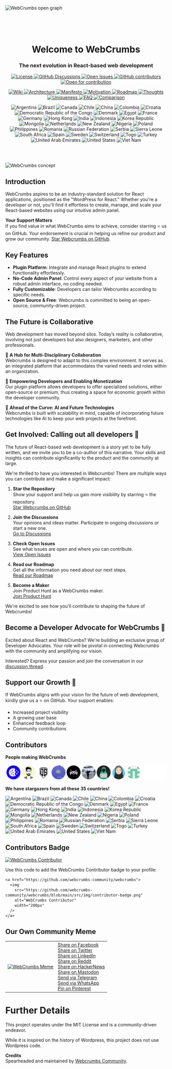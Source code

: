 <img
    src="https://github.com/webcrumbs-community/webcrumbs/blob/main/src/img/repository-open-graph.png"
    alt="WebCrumbs open graph"
  /> 
  
<br/>
<br/>
<br/>

  <h1 align="center">
  Welcome to WebCrumbs
</h1>
<h3 align="center">
  The next evolution in React-based web development
</h3>
<p align="center">
<a href="https://github.com/webcrumbs-community/webcrumbs/blob/main/LICENSE">
  <img src="https://img.shields.io/badge/license-MIT-blue.svg" alt="License">
</a>
<a href="https://github.com/webcrumbs-community/webcrumbs/discussions">
  <img src="https://img.shields.io/github/discussions/webcrumbs-community/webcrumbs" alt="GitHub Discussions">
</a>
<a href="https://github.com/webcrumbs-community/webcrumbs/issues">
  <img src="https://img.shields.io/github/issues/webcrumbs-community/webcrumbs" alt="Open Issues">
</a>
<a href="https://github.com/webcrumbs-community/webcrumbs/contributors">
   <img src="https://img.shields.io/github/contributors/webcrumbs-community/webcrumbs" alt="GitHub contributors">
</a>
<a href="https://github.com/webcrumbs-community/webcrumbs/issues">
   <img src="https://img.shields.io/badge/open%20for%20contribution-8A2BE2" alt="Open for contribution"/>
</a>
</p>
<p align="center">
<!-- Home -->
<a href="https://github.com/webcrumbs-community/webcrumbs/wiki/Home">
  <img src="https://img.shields.io/badge/Wiki-F44336" alt="Wiki"/>
</a>

<!-- Architecture -->
<a href="https://github.com/webcrumbs-community/webcrumbs/wiki/Architecture">
  <img src="https://img.shields.io/badge/Architecture-4CAF50" alt="Architecture"/>
</a>

<!-- Manifesto -->
<a href="https://github.com/webcrumbs-community/webcrumbs/wiki/Manifesto">
  <img src="https://img.shields.io/badge/Manifesto-FFC107" alt="Manifesto"/>
</a>

<!-- Motivation -->
<a href="https://github.com/webcrumbs-community/webcrumbs/wiki/Motivation">
  <img src="https://img.shields.io/badge/Motivation-2196F3" alt="Motivation"/>
</a>

<!-- Roadmap -->
<a href="https://github.com/webcrumbs-community/webcrumbs/wiki/Roadmap">
  <img src="https://img.shields.io/badge/Roadmap-9C27B0" alt="Roadmap"/>
</a>

<!-- Thoughts -->
<a href="https://github.com/webcrumbs-community/webcrumbs/wiki/Thoughts">
  <img src="https://img.shields.io/badge/Thoughts-FF9800" alt="Thoughts"/>
</a>

<!-- Uniqueness -->
<a href="https://github.com/webcrumbs-community/webcrumbs/wiki/Uniqueness">
  <img src="https://img.shields.io/badge/Uniqueness-03A9F4" alt="Uniqueness"/>
</a>

<!-- FAQ -->
<a href="https://github.com/webcrumbs-community/webcrumbs/wiki/FAQ:-Have-any-questions%3F">
  <img src="https://img.shields.io/badge/FAQ-8BC34A" alt="FAQ"/>
</a>

<!-- X: WebCrumbs vs. -->
<a href="https://github.com/webcrumbs-community/webcrumbs/wiki/X:-WebCrumbs-vs.-Contentful">
  <img src="https://img.shields.io/badge/Comparison-E91E63" alt="Comparison"/>
</a>

</p>

<p align="center">
<img src="https://raw.githubusercontent.com/stevenrskelton/flag-icon/master/png/16/country-4x3/ar.png" alt="Argentina">
<img src="https://raw.githubusercontent.com/stevenrskelton/flag-icon/master/png/16/country-4x3/br.png" alt="Brazil">
<img src="https://raw.githubusercontent.com/stevenrskelton/flag-icon/master/png/16/country-4x3/ca.png" alt="Canada">
<img src="https://raw.githubusercontent.com/stevenrskelton/flag-icon/master/png/16/country-4x3/cl.png" alt="Chile">
<img src="https://raw.githubusercontent.com/stevenrskelton/flag-icon/master/png/16/country-4x3/cn.png" alt="China">
<img src="https://raw.githubusercontent.com/stevenrskelton/flag-icon/master/png/16/country-4x3/co.png" alt="Colombia">
<img src="https://raw.githubusercontent.com/stevenrskelton/flag-icon/master/png/16/country-4x3/hr.png" alt="Croatia">
<img src="https://raw.githubusercontent.com/stevenrskelton/flag-icon/master/png/16/country-4x3/cd.png" alt="Democratic Republic of the Congo">
<img src="https://raw.githubusercontent.com/stevenrskelton/flag-icon/master/png/16/country-4x3/dk.png" alt="Denmark">
<img src="https://raw.githubusercontent.com/stevenrskelton/flag-icon/master/png/16/country-4x3/eg.png" alt="Egypt">
<img src="https://raw.githubusercontent.com/stevenrskelton/flag-icon/master/png/16/country-4x3/fr.png" alt="France">
<img src="https://raw.githubusercontent.com/stevenrskelton/flag-icon/master/png/16/country-4x3/de.png" alt="Germany">
<img src="https://raw.githubusercontent.com/stevenrskelton/flag-icon/master/png/16/country-4x3/hk.png" alt="Hong Kong">
<img src="https://raw.githubusercontent.com/stevenrskelton/flag-icon/master/png/16/country-4x3/in.png" alt="India">
<img src="https://raw.githubusercontent.com/stevenrskelton/flag-icon/master/png/16/country-4x3/id.png" alt="Indonesia">
<img src="https://raw.githubusercontent.com/stevenrskelton/flag-icon/master/png/16/country-4x3/kr.png" alt="Korea Republic">
<img src="https://raw.githubusercontent.com/stevenrskelton/flag-icon/master/png/16/country-4x3/mn.png" alt="Mongolia">
<img src="https://raw.githubusercontent.com/stevenrskelton/flag-icon/master/png/16/country-4x3/nl.png" alt="Netherlands">
<img src="https://raw.githubusercontent.com/stevenrskelton/flag-icon/master/png/16/country-4x3/nz.png" alt="New Zealand">
<img src="https://raw.githubusercontent.com/stevenrskelton/flag-icon/master/png/16/country-4x3/ng.png" alt="Nigeria">
<img src="https://raw.githubusercontent.com/stevenrskelton/flag-icon/master/png/16/country-4x3/pl.png" alt="Poland">
<img src="https://raw.githubusercontent.com/stevenrskelton/flag-icon/master/png/16/country-4x3/ph.png" alt="Philippines">
<img src="https://raw.githubusercontent.com/stevenrskelton/flag-icon/master/png/16/country-4x3/ro.png" alt="Romania">
<img src="https://raw.githubusercontent.com/stevenrskelton/flag-icon/master/png/16/country-4x3/ru.png" alt="Russian Federation">
<img src="https://raw.githubusercontent.com/stevenrskelton/flag-icon/master/png/16/country-4x3/rs.png" alt="Serbia">
<img src="https://raw.githubusercontent.com/stevenrskelton/flag-icon/master/png/16/country-4x3/sl.png" alt="Sierra Leone">
<img src="https://raw.githubusercontent.com/stevenrskelton/flag-icon/master/png/16/country-4x3/za.png" alt="South Africa">
<img src="https://raw.githubusercontent.com/stevenrskelton/flag-icon/master/png/16/country-4x3/es.png" alt="Spain">
<img src="https://raw.githubusercontent.com/stevenrskelton/flag-icon/master/png/16/country-4x3/se.png" alt="Sweden">
<img src="https://raw.githubusercontent.com/stevenrskelton/flag-icon/master/png/16/country-4x3/ch.png" alt="Switzerland">
<img src="https://raw.githubusercontent.com/stevenrskelton/flag-icon/master/png/16/country-4x3/tg.png" alt="Togo">
<img src="https://raw.githubusercontent.com/stevenrskelton/flag-icon/master/png/16/country-4x3/tr.png" alt="Turkey">
<img src="https://raw.githubusercontent.com/stevenrskelton/flag-icon/master/png/16/country-4x3/ae.png" alt="United Arab Emirates">
<img src="https://raw.githubusercontent.com/stevenrskelton/flag-icon/master/png/16/country-4x3/us.png" alt="United States">
<img src="https://raw.githubusercontent.com/stevenrskelton/flag-icon/master/png/16/country-4x3/vn.png" alt="Viet Nam">
</p>

<br/>
<br/>

<img
    src="https://github.com/webcrumbs-community/webcrumbs/blob/main/src/img/cover.png"
    alt="WebCrumbs concept"
  />

## Introduction
WebCrumbs aspires to be an industry-standard solution for React applications, positioned as the "WordPress for React." Whether you're a developer or not, you'll find it effortless to create, manage, and scale your React-based websites using our intuitive admin panel.

**Your Support Matters**  
If you find value in what WebCrumbs aims to achieve, consider starring ⭐️ us on GitHub. Your endorsement is crucial in helping us refine our product and grow our community. [Star Webcrumbs on GitHub](https://github.com/webcrumbs-community/webcrumbs/stargazers).

## Key Features
- **Plugin Platform**: Integrate and manage React plugins to extend functionality effortlessly.
- **No-Code Admin Panel**: Control every aspect of your website from a robust admin interface, no coding needed.
- **Fully Customizable**: Developers can tailor Webcrumbs according to specific needs.
- **Open Source & Free**: Webcrumbs is committed to being an open-source, community-driven project.

## The Future is Collaborative
Web development has moved beyond silos. Today’s reality is collaborative, involving not just developers but also designers, marketers, and other professionals.

🌟 **A Hub for Multi-Disciplinary Collaboration**  
Webcrumbs is designed to adapt to this complex environment. It serves as an integrated platform that accommodates the varied needs and roles within an organization.

🌟 **Empowering Developers and Enabling Monetization**  
Our plugin platform allows developers to offer specialized solutions, either open-source or premium, thus creating a space for economic growth within the developer community.

🌟 **Ahead of the Curve: AI and Future Technologies**  
Webcrumbs is built with scalability in mind, capable of incorporating future technologies like AI to keep your web projects at the forefront.

## Get Involved: Calling out all developers 📣

The future of React-based web development is a story yet to be fully written, and we invite you to be a co-author of this narrative. Your skills and insights can contribute significantly to the product and the community at large.

We're thrilled to have you interested in Webcrumbs! There are multiple ways you can contribute and make a significant impact:

1. **Star the Repository**  
   Show your support and help us gain more visibility by starring ⭐️ the repository.  
   [Star Webcrumbs on GitHub](https://github.com/webcrumbs-community/webcrumbs/stargazers)

2. **Join the Discussions**  
   Your opinions and ideas matter. Participate in ongoing discussions or start a new one.  
   [Go to Discussions](https://github.com/webcrumbs-community/webcrumbs/discussions)

3. **Check Open Issues**  
   See what issues are open and where you can contribute.  
   [View Open Issues](https://github.com/webcrumbs-community/webcrumbs/issues)

4. **Read our Roadmap**  
   Get all the information you need about our next steps.  
   [Read our Roadmap](https://github.com/webcrumbs-community/webcrumbs/wiki/Roadmap)

5. **Become a Maker**  
   Join Product Hunt as a WebCrumbs maker.  
   [Join Product Hunt](https://www.producthunt.com/posts/webcrumbs/maker-invite?code=wM1EzN)

We're excited to see how you'll contribute to shaping the future of Webcrumbs!

## Become a Developer Advocate for WebCrumbs 📣

Excited about React and WebCrumbs? We're building an exclusive group of Developer Advocates. Your role will be pivotal in connecting Webcrumbs with the community and amplifying our vision.

Interested? Express your passion and join the conversation in our [discussion thread](https://github.com/webcrumbs-community/webcrumbs/discussions).

## Support our Growth 📣
If WebCrumbs aligns with your vision for the future of web development, kindly give us a ⭐️ on GitHub. Your support enables:

- Increased project visibility
- A growing user base
- Enhanced feedback loop
- Community contributions

## Contributors

**People making WebCrumbs**

![Contributors](/CONTRIBUTORS.svg)

**We have stargazers from all these 35 countries!**

<p>
<img src="https://hatscripts.github.io/circle-flags/flags/ar.svg" alt="Argentina" width="48">
<img src="https://hatscripts.github.io/circle-flags/flags/br.svg" alt="Brazil" width="48">
<img src="https://hatscripts.github.io/circle-flags/flags/ca.svg" alt="Canada" width="48">
<img src="https://hatscripts.github.io/circle-flags/flags/cl.svg" alt="Chile" width="48">
<img src="https://hatscripts.github.io/circle-flags/flags/cn.svg" alt="China" width="48">
<img src="https://hatscripts.github.io/circle-flags/flags/co.svg" alt="Colombia" width="48">
<img src="https://hatscripts.github.io/circle-flags/flags/hr.svg" alt="Croatia" width="48">
<img src="https://hatscripts.github.io/circle-flags/flags/cd.svg" alt="Democratic Republic of the Congo" width="48">
<img src="https://hatscripts.github.io/circle-flags/flags/dk.svg" alt="Denmark" width="48">
<img src="https://hatscripts.github.io/circle-flags/flags/eg.svg" alt="Egypt" width="48">
<img src="https://hatscripts.github.io/circle-flags/flags/fr.svg" alt="France" width="48">
<img src="https://hatscripts.github.io/circle-flags/flags/de.svg" alt="Germany" width="48">
<img src="https://hatscripts.github.io/circle-flags/flags/hk.svg" alt="Hong Kong" width="48">
<img src="https://hatscripts.github.io/circle-flags/flags/in.svg" alt="India" width="48">
<img src="https://hatscripts.github.io/circle-flags/flags/id.svg" alt="Indonesia" width="48">
<img src="https://hatscripts.github.io/circle-flags/flags/kr.svg" alt="Korea Republic" width="48">
<img src="https://hatscripts.github.io/circle-flags/flags/mn.svg" alt="Mongolia" width="48">
<img src="https://hatscripts.github.io/circle-flags/flags/nl.svg" alt="Netherlands" width="48">
<img src="https://hatscripts.github.io/circle-flags/flags/nz.svg" alt="New Zealand" width="48">
<img src="https://hatscripts.github.io/circle-flags/flags/ng.svg" alt="Nigeria" width="48">
<img src="https://hatscripts.github.io/circle-flags/flags/pl.svg" alt="Poland" width="48">
<img src="https://hatscripts.github.io/circle-flags/flags/ph.svg" alt="Philippines" width="48">
<img src="https://hatscripts.github.io/circle-flags/flags/ro.svg" alt="Romania" width="48">
<img src="https://hatscripts.github.io/circle-flags/flags/ru.svg" alt="Russian Federation" width="48">
<img src="https://hatscripts.github.io/circle-flags/flags/rs.svg" alt="Serbia" width="48">
<img src="https://hatscripts.github.io/circle-flags/flags/sl.svg" alt="Sierra Leone" width="48">
<img src="https://hatscripts.github.io/circle-flags/flags/za.svg" alt="South Africa" width="48">
<img src="https://hatscripts.github.io/circle-flags/flags/es.svg" alt="Spain" width="48">
<img src="https://hatscripts.github.io/circle-flags/flags/se.svg" alt="Sweden" width="48">
<img src="https://hatscripts.github.io/circle-flags/flags/ch.svg" alt="Switzerland" width="48">
<img src="https://hatscripts.github.io/circle-flags/flags/tg.svg" alt="Togo" width="48">
<img src="https://hatscripts.github.io/circle-flags/flags/tr.svg" alt="Turkey" width="48">
<img src="https://hatscripts.github.io/circle-flags/flags/ae.svg" alt="United Arab Emirates" width="48">
<img src="https://hatscripts.github.io/circle-flags/flags/us.svg" alt="United States" width="48">
<img src="https://hatscripts.github.io/circle-flags/flags/vn.svg" alt="Viet Nam" width="48">
</p>

## Contributors Badge

<a href="https://github.com/webcrumbs-community/webcrumbs">
  <img
    src="https://github.com/webcrumbs-community/webcrumbs/blob/main/src/img/contributor-badge.png"
    alt="WebCrumbs Contributor"
    width="200px"
  />
</a>

Use this code to add the WebCrumbs Contributor badge to your profile:

```
<a href="https://github.com/webcrumbs-community/webcrumbs">
  <img
    src="https://github.com/webcrumbs-community/webcrumbs/blob/main/src/img/contributor-badge.png"
    alt="WebCrumbs Contributor"
    width="200px"
  />
</a>
```

## Our Own Community Meme
<table>
 <tr>
  <td>
   <a href="https://github.com/webcrumbs-community/webcrumbs">
     <img
       src="https://github.com/webcrumbs-community/webcrumbs/blob/main/src/img/meme.png"
       alt="WebCrumbs Meme"
       width="400px"
     />
   </a>
  </td>
  <td>
   <a href="https://www.facebook.com/sharer/sharer.php?u=https%3A//github.com/webcrumbs-community/webcrumbs" target="_blank">Share on Facebook</a><br/>
   <a href="https://twitter.com/intent/tweet?text=Just%20starred%20this%20Open%20Source%20repo%20that%20is%20the%20WordPress%20for%20React%20developers.%20Check%20it%20out%20https%3A//github.com/webcrumbs-community/webcrumbs" target="_blank">Share on Twitter</a><br/>
   <a href="https://www.linkedin.com/shareArticle?mini=true&url=https%3A//github.com/webcrumbs-community/webcrumbs" target="_blank">Share on LinkedIn</a><br/>
   <a href="https://www.reddit.com/submit?url=https%3A//github.com/webcrumbs-community/webcrumbs&title=Create%20and%20modify%20React%20websites%20and%20applications%20with%20a%20no-code%20interface%20and%20powerful%20plugins,%20enriched%20by%20the%20community.%20%F0%9F%8C%9F%20Star%20to%20support%20our%20work!" target="_blank">Share on Reddit</a><br/>
   <a href="https://news.ycombinator.com/submitlink?u=https%3A//github.com/webcrumbs-community/webcrumbs&t=Create%20and%20modify%20React%20websites%20and%20applications%20with%20a%20no-code%20interface%20and%20powerful%20plugins,%20enriched%20by%20the%20community." target="_blank">Share on HackerNews</a><br/>
   <a href="https://toot.kytta.dev/?text=https%3A//github.com/webcrumbs-community/webcrumbs" target="_blank">Share on Mastodon</a><br/>
   <a href="https://t.me/share/url?url=https%3A//github.com/webcrumbs-community/webcrumbs&text=Just%20starred%20this%20Open%20Source%20repo%20that%20is%20the%20WordPress%20for%20React%20developers.%20Check%20it%20out%20https%3A//github.com/webcrumbs-community/webcrumbs" target="_blank">Send via Telegram</a><br/>
   <a href="https://api.whatsapp.com/send?text=Just%20starred%20this%20repo%20and%20it%20sounds%20promising.%20It's%20WordPress%20for%20React.%20Check%20it%20here%3A%20https%3A%2F%2Fgithub.com%2Fwebcrumbs-community%2Fwebcrumbs" target="_blank">Send via WhatsApp</a><br/>
   <a href="https://pinterest.com/pin/create/button/?url=https%3A//github.com/webcrumbs-community/webcrumbs&media=https%3A//github.com/webcrumbs-community/webcrumbs/blob/main/src/img/meme.png" target="_blank">Pin on Pinterest</a><br/>
  </td>
 </tr>
</table>

# Further Details
This project operates under the MIT License and is a community-driven endeavor.

While it is inspired on the history of Wordpress, this project does not use Wordpress code.

**Credits**  
Spearheaded and maintained by [Webcrumbs Community](https://github.com/webcrumbs-community).
